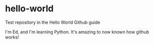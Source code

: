 # hello-world
Test repository in the Hello World Github guide

I'm Ed, and I'm learning Python. It's amazing to now known how github works!
